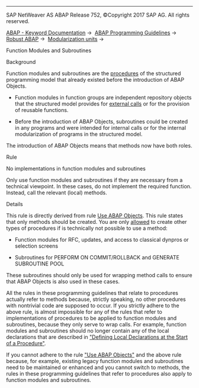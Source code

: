   

* * *

SAP NetWeaver AS ABAP Release 752, ©Copyright 2017 SAP AG. All rights reserved.

[ABAP - Keyword Documentation](javascript:call_link\('abenabap.htm'\)) →  [ABAP Programming Guidelines](javascript:call_link\('abenabap_pgl.htm'\)) →  [Robust ABAP](javascript:call_link\('abenrobust_abap_guidl.htm'\)) →  [Modularization units](javascript:call_link\('abenmodularization_unit_guidl.htm'\)) → 

Function Modules and Subroutines

Background

Function modules and subroutines are the [procedures](javascript:call_link\('abenmodularization_guidl.htm'\) "Guideline") of the structured programming model that already existed before the introduction of ABAP Objects.

-   Function modules in function groups are independent repository objects that the structured model provides for [external calls](javascript:call_link\('abenintern_extern_proc_call_guidl.htm'\) "Guideline") or for the provision of reusable functions.

-   Before the introduction of ABAP Objects, subroutines could be created in any programs and were intended for internal calls or for the internal modularization of programs in the structured model.

The introduction of ABAP Objects means that methods now have both roles.

Rule

No implementations in function modules and subroutines

Only use function modules and subroutines if they are necessary from a technical viewpoint. In these cases, do not implement the required function. Instead, call the relevant (local) methods.

Details

This rule is directly derived from rule [Use ABAP Objects](javascript:call_link\('abenabap_obj_progr_model_guidl.htm'\) "Guideline"). This rule states that only methods should be created. You are only [allowed](javascript:call_link\('abenabap_obj_progr_model_guidl.htm'\) "Guideline") to create other types of procedures if is technically not possible to use a method:

-   Function modules for RFC, updates, and access to classical dynpros or selection screens

-   Subroutines for PERFORM ON COMMIT/ROLLBACK and GENERATE SUBROUTINE POOL

These subroutines should only be used for wrapping method calls to ensure that ABAP Objects is also used in these cases.

All the rules in these programming guidelines that relate to procedures actually refer to methods because, strictly speaking, no other procedures with nontrivial code are supposed to occur. If you strictly adhere to the above rule, is almost impossible for any of the rules that refer to implementations of procedures to be applied to function modules and subroutines, because they only serve to wrap calls. For example, function modules and subroutines should no longer contain any of the local declarations that are described in ["Defining Local Declarations at the Start of a Procedure"](javascript:call_link\('abenlocal_declar_guidl.htm'\) "Guideline").

If you cannot adhere to the rule ["Use ABAP Objects"](javascript:call_link\('abenabap_obj_progr_model_guidl.htm'\) "Guideline") and the above rule because, for example, existing legacy function modules and subroutines need to be maintained or enhanced and you cannot switch to methods, the rules in these programming guidelines that refer to procedures also apply to function modules and subroutines.